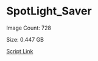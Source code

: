 # SpotLight_Saver

Image Count: 728

Size: 0.447 GB

[Script Link](https://github.com/liuyal/Archive/blob/master/Python/Utilities/Miscellaneous/spotlight_saver.py)